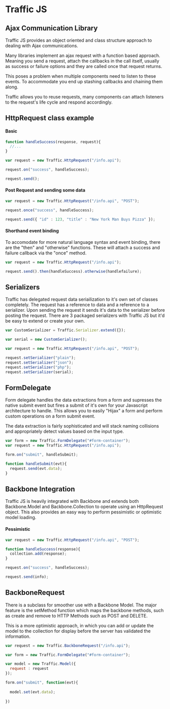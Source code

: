 # Traffic JS

## Ajax Communication Library

Traffic JS provides an object oriented and class structure approach to dealing with 
Ajax communications.

Many libraries implement an ajax request with a function based approach.  
Meaning you send a request, attach the callbacks in the call itself, usually as
success or failure options and they are called once that request returns.

This poses a problem when multiple components need to listen to these events. 
To accommodate you end up stashing callbacks and chaining them along.

Traffic allows you to reuse requests, many components can attach
listeners to the request's life cycle and respond accordingly.  




HttpRequest class example
-------------------------

#### Basic 

```javascript
function handleSuccess(response, request){ 
  //... 
}

var request = new Traffic.HttpRequest("/info.api");

request.on("success", handleSuccess);

request.send();

```

#### Post Request and sending some data

```javascript
var request = new Traffic.HttpRequest("/info.api", "POST");

request.once("success", handleSuccess);

request.send({ "id" : 123, "title" : "New York Man Buys Pizza" });
```

#### Shorthand event binding

To accomodate for more natural language syntax and event binding, 
there are the "then" and "otherwise" functions.  These will attach a
success and failure callback via the "once" method.
```javascript
var request = new Traffic.HttpRequest("/info.api");

request.send().then(handleSuccess).otherwise(handlefailure);
```

Serializers
-----------

Traffic has delegated request data seriailization to it's own set of classes completely.
The request has a reference to data and a reference to a serializer.  Upon sending the request
it sends it's data to the serializer before posting the request.  There are 3 packaged serializers
with Traffic JS but it'd be easy to extend or create your own.


```javascript
var CustomSerializer = Traffic.Serializer.extend({});

var serial = new CustomSerializer();

var request = new Traffic.HttpRequest("/info.api", "POST");

request.setSerializer("plain");
request.setSerializer("json");
request.setSerializer("php");
request.setSerializer(serial);
```

FormDelegate
------------

Form delegate handles the data extractions from a form and supresses the native submit event
but fires a submit of it's own for your Javascript architecture to handle.  This allows you to 
easily "Hijax" a form and perform custom operations on a form submit event.

The data extraction is fairly sophisticated and will stack naming collisions and appropriately
detect values based on the input type.

```javascript
var form = new Traffic.FormDelegate("#form-container");
var request = new Traffic.HttpRequest("/info.api");

form.on("submit", handleSubmit);

function handleSubmit(evt){
  request.send(evt.data);
}
```

Backbone Integration
--------------------

Traffic JS is heavily integrated with Backbone and extends both 
Backbone.Model and Backbone.Collection to operate using an HttpRequest object.
This also provides an easy way to perform pessimistic or optimistic model loading.

#### Pessimistic 
```javascript
var request = new Traffic.HttpRequest("/info.api", "POST");

function handleSuccess(response){
  collection.add(response);
}

request.on("success", handleSuccess);

request.send(info);
```

BackboneRequest
---------------

There is a subclass for smoother use with a Backbone Model.  The major feature
is the setMethod function which maps the backbone methods, such as create and remove
to HTTP Methods such as POST and DELETE.

This is a more optimistic approach, in which you can add or update the model to the collection
for display before the server has validated the information.

```javascript
var request = new Traffic.BackboneRequest("/info.api");

var form = new Traffic.FormDelegate("#form-container");

var model = new Traffic.Model({
  request : request
});

form.on("submit", function(evt){
  
  model.set(evt.data);
  
})
```








